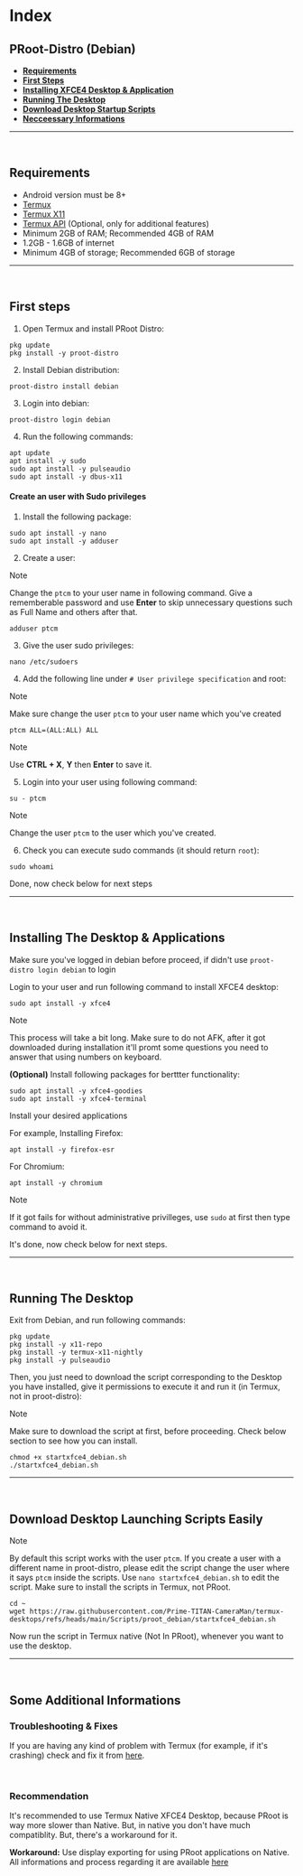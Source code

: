 # Index
## PRoot-Distro (Debian)

- **[Requirements](#termux-needs)**
- **[First Steps](#first-steps-debian)**
- **[Installing XFCE4 Desktop & Application](#desktop-debian)**
- **[Running The Desktop](#run-debian)**
- **[Download Desktop Startup Scripts](#script-debian)**
- **[Necceessary Informations](#imp-proot-info)**

---
<br>

## Requirements <a name=termux-needs></a>
- Android version must be 8+
- [Termux](https://github.com/termux/termux-app/releases)
- [Termux X11](https://github.com/termux/termux-x11/actions/workflows/debug_build.yml)
- [Termux API](https://github.com/termux/termux-api/releases) (Optional, only for additional features)
- Minimum 2GB of RAM; Recommended 4GB of RAM
- 1.2GB - 1.6GB of internet
- Minimum 4GB of storage; Recommended 6GB of storage

---
<br>

## First steps <a name=first-steps-debian></a>
1. Open Termux and install PRoot Distro:
```
pkg update
pkg install -y proot-distro
```
2. Install Debian distribution:
```
proot-distro install debian
```
3. Login into debian:
```
proot-distro login debian
```
4. Run the following commands:
```
apt update
apt install -y sudo
sudo apt install -y pulseaudio
sudo apt install -y dbus-x11
```

#### Create an user with Sudo privileges
1. Install the following package:
```
sudo apt install -y nano
sudo apt install -y adduser
```
2. Create a user:
> [!NOTE]
> Change the `ptcm` to your user name in following command.
> Give a rememberable password and use **Enter** to skip unnecessary questions such as Full Name and others after that.
```
adduser ptcm
```
3. Give the user sudo privileges:
```
nano /etc/sudoers
```
4. Add the following line under `# User privilege specification` and root:
> [!NOTE]
> Make sure change the user `ptcm` to your user name which you've created
```
ptcm ALL=(ALL:ALL) ALL
```
> [!NOTE]
> Use **CTRL + X**, **Y** then **Enter** to save it.
5. Login into your user using following command:
```
su - ptcm
```
> [!NOTE]
> Change the user `ptcm` to the user which you've created.
6. Check you can execute sudo commands (it should return `root`):
```
sudo whoami
```
Done, now check below for next steps

---
<br>

## Installing The Desktop & Applications <a name=desktop-debian></a>
Make sure you've logged in debian before proceed, if didn't use `proot-distro login debian` to login

Login to your user and run following command to install XFCE4 desktop:
```
sudo apt install -y xfce4
```
> [!NOTE]
> This process will take a bit long. Make sure to do not AFK, after it got downloaded during installation it'll promt some questions you need to answer that using numbers on keyboard.

**(Optional)** Install following packages for berttter functionality:
```
sudo apt install -y xfce4-goodies
sudo apt install -y xfce4-terminal
```

Install your desired applications

For example, Installing Firefox:
```
apt install -y firefox-esr
```
For Chromium:
```
apt install -y chromium
```
> [!NOTE]
> If it got fails for without administrative privilleges, use `sudo` at first then type command to avoid it.

It's done, now check below for next steps.

---
<br>

## Running The Desktop <a name=run-debian></a>
Exit from Debian, and run following commands:
```
pkg update
pkg install -y x11-repo
pkg install -y termux-x11-nightly
pkg install -y pulseaudio
```
Then, you just need to download the script corresponding to the Desktop you have installed, give it permissions to execute it and run it (in Termux, not in proot-distro):
> [!NOTE]
> Make sure to download the script at first, before proceeding. Check below section to see how you can install.
```
chmod +x startxfce4_debian.sh
./startxfce4_debian.sh
```

---
<br>

## Download Desktop Launching Scripts Easily <a name=script-debian></a>
> [!NOTE]
> By default this script works with the user `ptcm`. If you create a user with a different name in proot-distro, please edit the script change the user where it says `ptcm` inside the scripts.
> Use `nano startxfce4_debian.sh` to edit the script.
> Make sure to install the scripts in Termux, not PRoot.
```
cd ~
wget https://raw.githubusercontent.com/Prime-TITAN-CameraMan/termux-desktops/refs/heads/main/Scripts/proot_debian/startxfce4_debian.sh
```
Now run the script in Termux native (Not In PRoot), whenever you want to use the desktop. 

---
<br>

## Some Additional Informations <a name=imp-proot-info></a>
### Troubleshooting & Fixes
If you are having any kind of problem with Termux (for example, if it's crashing) check and fix it from [here](/Documentation/native/termux_native.md#fix-problem-termux).

<br>

### Recommendation
It's recommended to use Termux Native XFCE4 Desktop, because PRoot is way more slower than Native. But, in native you don't have much compatiblity. But, there's a workaround for it.

**Workaround:** Use display exporting for using PRoot applications on Native. All informations and process regarding it are available [here](/Documentation/native/termux_prootapp_native.md)
